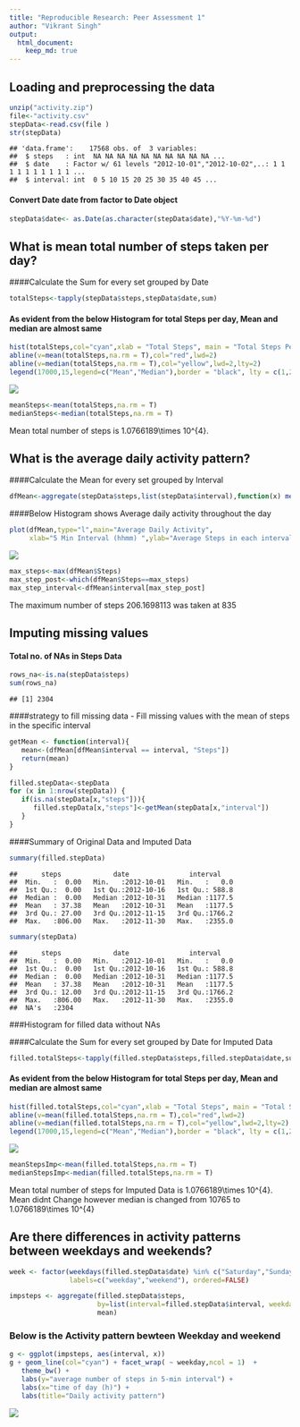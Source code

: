 ```yaml
---
title: "Reproducible Research: Peer Assessment 1"
author: "Vikrant Singh"
output: 
  html_document:
    keep_md: true
---
```



## Loading and preprocessing the data


```r
unzip("activity.zip")
file<-"activity.csv"
stepData<-read.csv(file )
str(stepData)
```

```
## 'data.frame':	17568 obs. of  3 variables:
##  $ steps   : int  NA NA NA NA NA NA NA NA NA NA ...
##  $ date    : Factor w/ 61 levels "2012-10-01","2012-10-02",..: 1 1 1 1 1 1 1 1 1 1 ...
##  $ interval: int  0 5 10 15 20 25 30 35 40 45 ...
```

#### Convert Date date from factor to Date object


```r
stepData$date<- as.Date(as.character(stepData$date),"%Y-%m-%d")
```

## What is mean total number of steps taken per day?

####Calculate the Sum for every set grouped by Date

```r
totalSteps<-tapply(stepData$steps,stepData$date,sum)
```

#### As evident from the below Histogram for total Steps per day, Mean and median are almost same

```r
hist(totalSteps,col="cyan",xlab = "Total Steps", main = "Total Steps Per Day",breaks = 8 )
abline(v=mean(totalSteps,na.rm = T),col="red",lwd=2)
abline(v=median(totalSteps,na.rm = T),col="yellow",lwd=2,lty=2)
legend(17000,15,legend=c("Mean","Median"),border = "black", lty = c(1,2),col = c("red","yellow"),bg = "light cyan")
```

![](PA1_template_files/figure-html/unnamed-chunk-5-1.png)<!-- -->


```r
meanSteps<-mean(totalSteps,na.rm = T)
medianSteps<-median(totalSteps,na.rm = T)
```
Mean total number of steps is 1.0766189\times 10^{4}.

## What is the average daily activity pattern?

####Calculate the Mean for every set grouped by Interval

```r
dfMean<-aggregate(stepData$steps,list(stepData$interval),function(x) mean(x, na.rm=TRUE))
```



####Below Histogram shows Average daily activity throughout the day

```r
plot(dfMean,type="l",main="Average Daily Activity",
     xlab="5 Min Interval (hhmm) ",ylab="Average Steps in each interval",col="cyan")
```

![](PA1_template_files/figure-html/unnamed-chunk-9-1.png)<!-- -->


```r
max_steps<-max(dfMean$Steps)
max_step_post<-which(dfMean$Steps==max_steps)
max_step_interval<-dfMean$interval[max_step_post]
```
The maximum number of steps 206.1698113 was taken at 835


## Imputing missing values

#### Total no. of NAs in Steps Data

```r
rows_na<-is.na(stepData$steps)
sum(rows_na)
```

```
## [1] 2304
```

####strategy to fill missing data - Fill missing values with the mean of steps in the specific interval


```r
getMean <- function(interval){
   mean<-(dfMean[dfMean$interval == interval, "Steps"])
   return(mean)
}

filled.stepData<-stepData
for (x in 1:nrow(stepData)) {
   if(is.na(stepData[x,"steps"])){
      filled.stepData[x,"steps"]<-getMean(stepData[x,"interval"])
   }
}
```
####Summary of Original Data and Imputed Data

```r
summary(filled.stepData)
```

```
##      steps             date               interval     
##  Min.   :  0.00   Min.   :2012-10-01   Min.   :   0.0  
##  1st Qu.:  0.00   1st Qu.:2012-10-16   1st Qu.: 588.8  
##  Median :  0.00   Median :2012-10-31   Median :1177.5  
##  Mean   : 37.38   Mean   :2012-10-31   Mean   :1177.5  
##  3rd Qu.: 27.00   3rd Qu.:2012-11-15   3rd Qu.:1766.2  
##  Max.   :806.00   Max.   :2012-11-30   Max.   :2355.0
```

```r
summary(stepData)
```

```
##      steps             date               interval     
##  Min.   :  0.00   Min.   :2012-10-01   Min.   :   0.0  
##  1st Qu.:  0.00   1st Qu.:2012-10-16   1st Qu.: 588.8  
##  Median :  0.00   Median :2012-10-31   Median :1177.5  
##  Mean   : 37.38   Mean   :2012-10-31   Mean   :1177.5  
##  3rd Qu.: 12.00   3rd Qu.:2012-11-15   3rd Qu.:1766.2  
##  Max.   :806.00   Max.   :2012-11-30   Max.   :2355.0  
##  NA's   :2304
```
###Histogram for filled data without NAs

####Calculate the Sum for every set grouped by Date for Imputed Data

```r
filled.totalSteps<-tapply(filled.stepData$steps,filled.stepData$date,sum)
```

#### As evident from the below Histogram for total Steps per day, Mean and median are almost same

```r
hist(filled.totalSteps,col="cyan",xlab = "Total Steps", main = "Total Steps Per Day",breaks = 8 )
abline(v=mean(filled.totalSteps,na.rm = T),col="red",lwd=2)
abline(v=median(filled.totalSteps,na.rm = T),col="yellow",lwd=2,lty=2)
legend(17000,15,legend=c("Mean","Median"),border = "black", lty = c(1,2),col = c("red","yellow"),bg = "light cyan")
```

![](PA1_template_files/figure-html/unnamed-chunk-15-1.png)<!-- -->


```r
meanStepsImp<-mean(filled.totalSteps,na.rm = T)
medianStepsImp<-median(filled.totalSteps,na.rm = T)
```
Mean total number of steps for Imputed Data is 1.0766189\times 10^{4}. Mean didnt Change however median is changed from 10765 to 1.0766189\times 10^{4}


## Are there differences in activity patterns between weekdays and weekends?

```r
week <- factor(weekdays(filled.stepData$date) %in% c("Saturday","Sunday"), 
               labels=c("weekday","weekend"), ordered=FALSE)

impsteps <- aggregate(filled.stepData$steps, 
                      by=list(interval=filled.stepData$interval, weekday=week), 
                      mean)
```

### Below is the Activity pattern bewteen Weekday and weekend

```r
g <- ggplot(impsteps, aes(interval, x))
g + geom_line(col="cyan") + facet_wrap( ~ weekday,ncol = 1)  +
   theme_bw() +
   labs(y="average number of steps in 5-min interval") +
   labs(x="time of day (h)") +
   labs(title="Daily activity pattern")
```

![](PA1_template_files/figure-html/unnamed-chunk-18-1.png)<!-- -->
